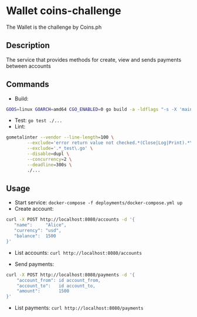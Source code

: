 # Wallet coins-challenge
The Wallet is the challenge by Coins.ph

## Description
The service that provides methods for create, view and sends payments between accounts

## Commands
- Build:
```bash
GOOS=linux GOARCH=amd64 CGO_ENABLED=0 go build -a -ldflags "-s -X 'main.version=$(git rev-parse --short HEAD)' -X 'main.built=$(date -u '+%Y-%m-%dT%H:%M:%SZ')'" -o wallet
```
- Test: `go test ./...`
- Lint:
```bash
gometalinter --vendor --line-length=100 \
        --exclude='error return value not checked.*(Close|Log|Print).*\(errcheck\)$' \
        --exclude='.*_test\.go' \
        --disable=dupl \
        --concurrency=2 \
        --deadline=300s \
        ./...
```

## Usage
 - Start service: `docker-compose -f deployments/docker-compose.yml up`
 - Create account:
 ```bash
curl -X POST http://localhost:8080/accounts -d '{
    "name":     "Alice",
    "currency": "usd",
    "balance":  1500
}'
```

- List accounts: `curl http://localhost:8080/accounts`

- Send payments:
```bash
curl -X POST http://localhost:8080/payments -d '{
    "account_from": id account_from,
    "account_to":   id account_to,
    "amount":       1500
}'
```

- List payments: `curl http://localhost:8080/payments`
